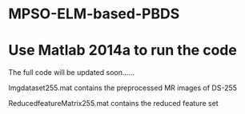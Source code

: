 # MPSO-ELM-based-PBDS


# Use Matlab 2014a to run the code

The full code will be updated soon......

Imgdataset255.mat contains the preprocessed MR images of DS-255

ReducedfeatureMatrix255.mat contains the reduced feature set 


